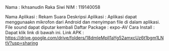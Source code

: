 Nama : Ikhsanudin Raka Siwi NIM : 119140058

Nama Aplikasi : Rekam Suara
Deskripsi Aplikasi : Aplikasi dapat menggunaakn mikrofon dari Android dan menyimpan file di dalam aplikasi. File sound dapat diputar kembali 
Daftar Package : expo-AV
Cara Install : Dapat klik link di bawah ini. Link APK : https://drive.google.com/drive/folders/18dmleMpll1aYg52amxcUz6t1bgm1LNtV?usp=sharing
